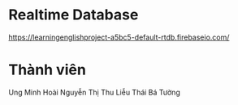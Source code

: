 # Realtime Database
https://learningenglishproject-a5bc5-default-rtdb.firebaseio.com/

# Thành viên 
Ung Minh Hoài
Nguyễn Thị Thu Liễu
Thái Bá Tường


